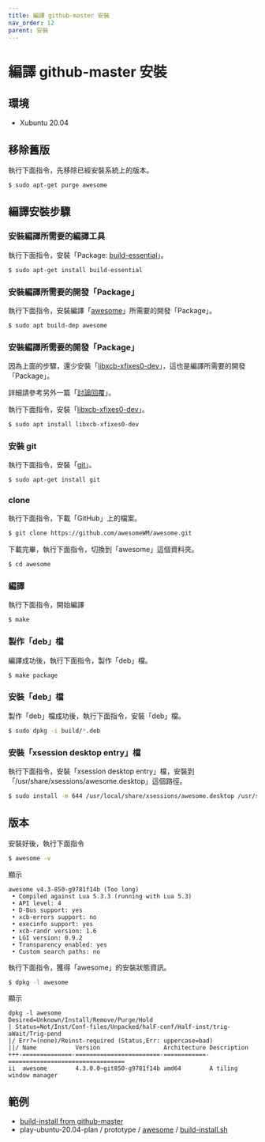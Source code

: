 ```yaml
---
title: 編譯 github-master 安裝
nav_order: 12
parent: 安裝
---
```


# 編譯 github-master 安裝


## 環境

* Xubuntu 20.04

## 移除舊版

執行下面指令，先移除已經安裝系統上的版本。

``` sh
$ sudo apt-get purge awesome
```

## 編譯安裝步驟


### 安裝編譯所需要的編譯工具

執行下面指令，安裝「Package: [build-essential](https://packages.ubuntu.com/bionic/build-essential)」。

``` sh
$ sudo apt-get install build-essential
```


### 安裝編譯所需要的開發「Package」

執行下面指令，安裝編譯「[awesome](https://github.com/awesomeWM/awesome/)」所需要的開發「Package」。

``` sh
$ sudo apt build-dep awesome
```


### 安裝編譯所需要的開發「Package」

因為上面的步驟，還少安裝「[libxcb-xfixes0-dev](https://packages.ubuntu.com/focal/libxcb-xfixes0-dev)」，這也是編譯所需要的開發「Package」。

詳細請參考另外一篇「[討論回覆](https://www.ubuntu-tw.org/modules/newbb/viewtopic.php?post_id=362428#forumpost362428)」。


執行下面指令，安裝「[libxcb-xfixes0-dev](https://packages.ubuntu.com/focal/libxcb-xfixes0-dev)」。

``` sh
$ sudo apt install libxcb-xfixes0-dev
```


### 安裝 git

執行下面指令，安裝「[git](https://packages.ubuntu.com/focal/git)」。

``` sh
$ sudo apt-get install git
```


### clone

執行下面指令，下載「GitHub」上的檔案。

``` sh
$ git clone https://github.com/awesomeWM/awesome.git
```

下載完畢，執行下面指令，切換到「awesome」這個資料夾。

``` sh
$ cd awesome
```


### 編譯

執行下面指令，開始編譯

``` sh
$ make
```

### 製作「deb」檔

編譯成功後，執行下面指令，製作「deb」檔。

``` sh
$ make package
```

### 安裝「deb」檔

製作「deb」檔成功後，執行下面指令，安裝「deb」檔。

``` sh
$ sudo dpkg -i build/*.deb
```

### 安裝「xsession desktop entry」檔

執行下面指令，安裝「xsession desktop entry」檔，安裝到「/usr/share/xsessions/awesome.desktop」這個路徑。

```sh
$ sudo install -m 644 /usr/local/share/xsessions/awesome.desktop /usr/share/xsessions/awesome.desktop
```


## 版本

安裝好後，執行下面指令


``` sh
$ awesome -v
```

顯示

```
awesome v4.3-850-g9781f14b (Too long)
 • Compiled against Lua 5.3.3 (running with Lua 5.3)
 • API level: 4
 • D-Bus support: yes
 • xcb-errors support: no
 • execinfo support: yes
 • xcb-randr version: 1.6
 • LGI version: 0.9.2
 • Transparency enabled: yes
 • Custom search paths: no
```

執行下面指令，獲得「awesome」的安裝狀態資訊。

``` sh
$ dpkg -l awesome
```

顯示

```
dpkg -l awesome
Desired=Unknown/Install/Remove/Purge/Hold
| Status=Not/Inst/Conf-files/Unpacked/halF-conf/Half-inst/trig-aWait/Trig-pend
|/ Err?=(none)/Reinst-required (Status,Err: uppercase=bad)
||/ Name           Version                  Architecture Description
+++-==============-========================-============-=================================
ii  awesome        4.3.0.0~git850-g9781f14b amd64        A tiling window manager
```

## 範例

* [build-install from github-master](https://github.com/samwhelp/note-about-awesome-wm/tree/gh-pages/_demo/demo-start/demo-config-awesome-github-master)
* play-ubuntu-20.04-plan / prototype / [awesome](https://github.com/samwhelp/play-ubuntu-20.04-plan/tree/master/prototype/awesome) / [build-install.sh](https://github.com/samwhelp/play-ubuntu-20.04-plan/blob/master/prototype/awesome/build-install.sh)

